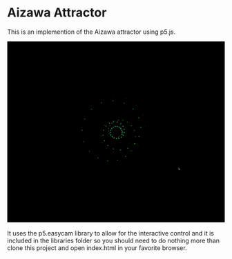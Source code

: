 # Aizawa Attractor

This is an implemention of the Aizawa attractor using p5.js.

![Aizawa attractor](assets/img/aizawa.gif)

It uses the p5.easycam library to allow for the interactive control and it is included in the libraries folder so you should need to do nothing more than clone this project and open index.html in your favorite browser.


